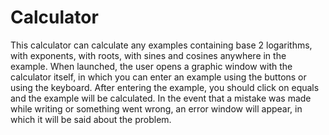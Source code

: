 # Calculator
This calculator can calculate any examples containing base 2 logarithms, with exponents, with roots, with sines and cosines anywhere in the example. When launched, the user opens a graphic window with the calculator itself, in which you can enter an example using the buttons or using the keyboard. After entering the example, you should click on equals and the example will be calculated. In the event that a mistake was made while writing or something went wrong, an error window will appear, in which it will be said about the problem.
